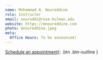 ```yaml
---
name: Mohammad A. Noureddine
role: Instructor
email: noureddi@rose-hulman.edu
website: https://mnoureddine.com
photo: mnoureddine.jpeg
meta:
  Office Hours: To be announced!
---
```


[Schedule an appointment](https://calendly.com/mnoureddine/office-hours){: .btn .btn-outline }
